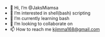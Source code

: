 - 👋 Hi, I’m @JaksMiamsa
- 👀 I’m interested in shell(bash) scripting
- 🌱 I’m currently learning bash 
- 💞️ I’m looking to collaborate on 
- 📫 How to reach me kjimma168@gmail.com

<!---
JaksMiamsa/JaksMiamsa is a ✨ special ✨ repository because its `README.md` (this file) appears on your GitHub profile.
You can click the Preview link to take a look at your changes.
--->
